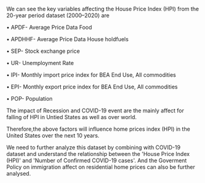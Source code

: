 We can see the key variables affecting the House Price Index (HPI) from the 20-year period dataset (2000–2020) are

• APDF- Average Price Data Food

• APDHHF- Average Price Data House holdfuels

• SEP- Stock exchange price

• UR- Unemployment Rate

• IPI- Monthly import price index for BEA End Use, All commodities

• EPI- Monthly export price index for BEA End Use, All commodities

• POP- Population

The impact of Recession and COVID-19 event are the mainly affect for falling of HPI in Untied States as well as over world.

Therefore,the above factors will influence home prices index (HPI) in the United States over the next 10 years.

We need to further analyze this dataset by combining with COVID-19 dataset and understand the relationship between the 'House Price Index (HPI)' and 'Number of Confirmed COVID-19 cases'. And the Goverment Policy on immigration affect on residential home prices can also be further analysed.
